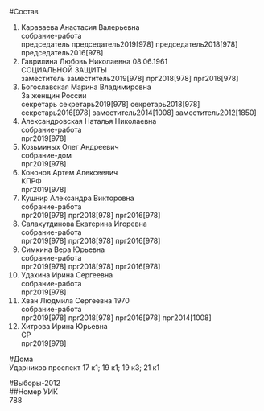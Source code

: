 #Состав  
1. Караваева Анастасия Валерьевна  
    собрание-работа  
    председатель председатель2019[978] председатель2018[978] председатель2016[978]  
2. Гаврилина Любовь Николаевна 08.06.1961  
    СОЦИАЛЬНОЙ ЗАЩИТЫ  
    заместитель заместитель2019[978] прг2018[978] прг2016[978]  
3. Богославская Марина Владимировна  
    За женщин России  
    секретарь секретарь2019[978] секретарь2018[978] секретарь2016[978] заместитель2014[1008] заместитель2012[1850]  
4. Александровская Наталья Николаевна  
    собрание-работа  
    прг2019[978]  
5. Козьминых Олег Андреевич  
    собрание-дом  
    прг2019[978]  
6. Кононов Артем Алексеевич  
    КПРФ  
    прг2019[978]  
7. Кушнир Александра Викторовна  
    собрание-работа  
    прг2019[978] прг2018[978] прг2016[978]  
8. Салахутдинова Екатерина Игоревна  
    собрание-работа  
    прг2019[978] прг2018[978] прг2016[978]  
9. Симкина Вера Юрьевна  
    собрание-работа  
    прг2019[978] прг2018[978] прг2016[978]  
10. Удахина Ирина Сергеевна  
    собрание-работа  
    прг2019[978]  
11. Хван Людмила Сергеевна 1970  
    собрание-работа  
    прг2019[978] прг2018[978] прг2016[978] прг2014[1008]  
12. Хитрова Ирина Юрьевна  
    СР  
    прг2019[978]  
  
#Дома  
Ударников проспект 17 к1; 19 к1; 19 к3; 21 к1  
  
#Выборы-2012  
##Номер УИК  
788  
